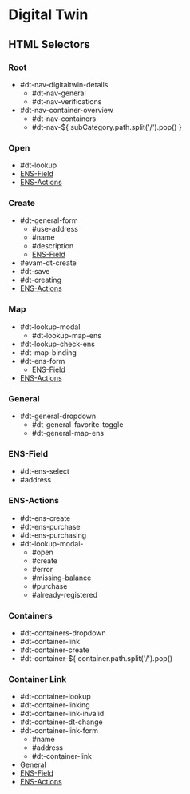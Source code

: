 # Digital Twin

## HTML Selectors
### Root
- #dt-nav-digitaltwin-details
  - #dt-nav-general
  - #dt-nav-verifications
- #dt-nav-container-overview
  - #dt-nav-containers
  - #dt-nav-${ subCategory.path.split('/').pop() }

### Open
- #dt-lookup
- [ENS-Field](###ENS-Field)
- [ENS-Actions](###ENS-Actions)

### Create
- #dt-general-form
  - #use-address
  - #name
  - #description
  - [ENS-Field](###ENS-Field)
- #evam-dt-create
- #dt-save
- #dt-creating
- [ENS-Actions](###ENS-Actions)

### Map
- #dt-lookup-modal
  - #dt-lookup-map-ens
- #dt-lookup-check-ens
- #dt-map-binding
- #dt-ens-form
  - [ENS-Field](###ENS-Field)
- [ENS-Actions](###ENS-Actions)

### General
- #dt-general-dropdown
  - #dt-general-favorite-toggle
  - #dt-general-map-ens

### ENS-Field
- #dt-ens-select
- #address

### ENS-Actions
- #dt-ens-create
- #dt-ens-purchase
- #dt-ens-purchasing
- #dt-lookup-modal-
  - #open
  - #create
  - #error
  - #missing-balance
  - #purchase
  - #already-registered

### Containers
- #dt-containers-dropdown
- #dt-container-link
- #dt-container-create
- #dt-container-${ container.path.split('/').pop()

### Container Link
- #dt-container-lookup
- #dt-container-linking
- #dt-container-link-invalid
- #dt-container-dt-change
- #dt-container-link-form
  - #name
  - #address
  - #dt-container-link
- [General](###General)
- [ENS-Field](###ENS-Field)
- [ENS-Actions](###ENS-Actions)